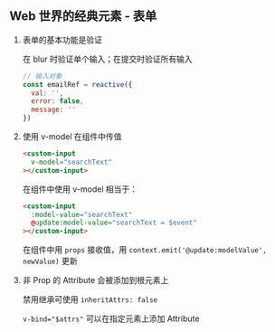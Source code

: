 ## Web 世界的经典元素 - 表单

1. 表单的基本功能是验证

   在 blur 时验证单个输入；在提交时验证所有输入
   
   ```js
   // 输入对象
   const emailRef = reactive({
     val: '',
     error: false,
     message: ''
   })
   ```
   
2. 使用 v-model 在组件中传值

   ```html
   <custom-input
     v-model="searchText"
   ></custom-input>
   ```

   在组件中使用 v-model 相当于：

   ```html
   <custom-input
     :model-value="searchText"
     @update:model-value="searchText = $event"
   ></custom-input>
   ```

   在组件中用 `props` 接收值，用 `context.emit('@update:modelValue', newValue)` 更新

3. 非 Prop 的 Attribute 会被添加到根元素上

   禁用继承可使用 `inheritAttrs: false`

   `v-bind="$attrs"` 可以在指定元素上添加 Attribute

